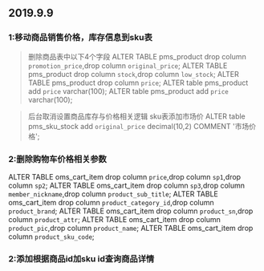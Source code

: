 ## 2019.9.9

### 1:移动商品销售价格，库存信息到sku表
> 删除商品表中以下4个字段
ALTER TABLE pms_product drop column `promotion_price`,drop column `original_price`;
ALTER TABLE pms_product drop column `stock`,drop column `low_stock`;
ALTER TABLE pms_product drop column `price`;
ALTER table pms_product add `price` varchar(100);
ALTER table pms_product add `price` varchar(100);

> 后台取消设置商品库存与价格相关逻辑
> sku表添加市场价
ALTER table pms_sku_stock add `original_price` decimal(10,2) COMMENT '市场价格'; 

### 2:删除购物车价格相关参数

ALTER TABLE oms_cart_item drop column `price`,drop column `sp1`,drop column `sp2`;
ALTER TABLE oms_cart_item drop column `sp3`,drop column `member_nickname`,drop column `product_sub_title`;
ALTER TABLE oms_cart_item drop column `product_category_id`,drop column `product_brand`;
ALTER TABLE oms_cart_item drop column `product_sn`,drop column `product_attr`;
ALTER TABLE oms_cart_item drop column `product_pic`,drop column `product_name`;
ALTER TABLE oms_cart_item drop column `product_sku_code`;


### 2:添加根据商品id加sku id查询商品详情
